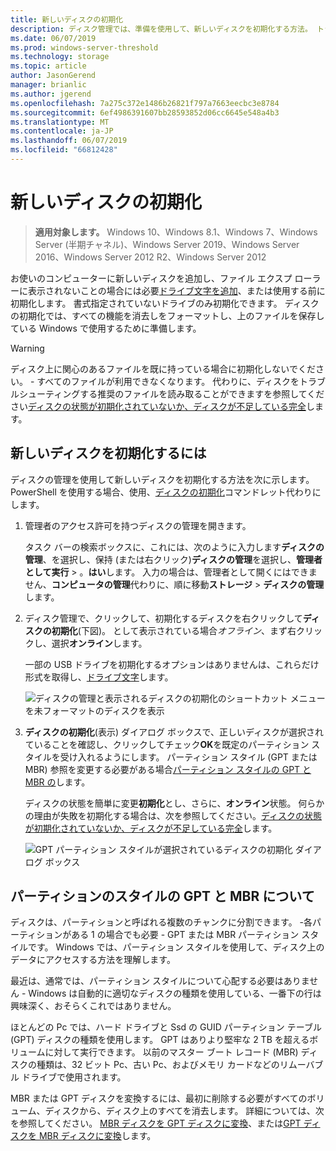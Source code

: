 ```yaml
---
title: 新しいディスクの初期化
description: ディスク管理では、準備を使用して、新しいディスクを初期化する方法。 トラブルシューティングの問題へのリンクも表示されます。
ms.date: 06/07/2019
ms.prod: windows-server-threshold
ms.technology: storage
ms.topic: article
author: JasonGerend
manager: brianlic
ms.author: jgerend
ms.openlocfilehash: 7a275c372e1486b26821f797a7663eecbc3e8784
ms.sourcegitcommit: 6ef4986391607bb28593852d06cc6645e548a4b3
ms.translationtype: MT
ms.contentlocale: ja-JP
ms.lasthandoff: 06/07/2019
ms.locfileid: "66812428"
---
```

# <a name="initialize-new-disks"></a>新しいディスクの初期化

> **適用対象します。** Windows 10、Windows 8.1、Windows 7、Windows Server (半期チャネル)、Windows Server 2019、Windows Server 2016、Windows Server 2012 R2、Windows Server 2012

お使いのコンピューターに新しいディスクを追加し、ファイル エクスプ ローラーに表示されないことの場合には必要[ドライブ文字を追加](change-a-drive-letter.md)、または使用する前に初期化します。 書式指定されていないドライブのみ初期化できます。 ディスクの初期化では、すべての機能を消去しをフォーマットし、上のファイルを保存している Windows で使用するために準備します。

> [!WARNING]
> ディスク上に関心のあるファイルを既に持っている場合に初期化しないでください。 - すべてのファイルが利用できなくなります。 代わりに、ディスクをトラブルシューティングする推奨のファイルを読み取ることができますを参照してください[ディスクの状態が初期化されていないか、ディスクが不足している完全](troubleshooting-disk-management.md#a-disks-status-is-not-initialized-or-the-disk-is-missing)します。

## <a name="to-initialize-new-disks"></a>新しいディスクを初期化するには

ディスクの管理を使用して新しいディスクを初期化する方法を次に示します。 PowerShell を使用する場合、使用、[ディスクの初期化](https://docs.microsoft.com/powershell/module/storage/initialize-disk)コマンドレット代わりにします。

1. 管理者のアクセス許可を持つディスクの管理を開きます。 
 
    タスク バーの検索ボックスに、これには、次のように入力します**ディスクの管理**、を選択し、保持 (または右クリック)**ディスクの管理**を選択し、**管理者として実行** > 。**はい**します。 入力の場合は、管理者として開くにはできません、**コンピュータの管理**代わりに、順に移動**ストレージ** > **ディスクの管理**します。
1. ディスク管理で、クリックして、初期化するディスクを右クリックして**ディスクの初期化**(下図)。 として表示されている場合*オフライン*、まず右クリックし、選択**オンライン**します。

     一部の USB ドライブを初期化するオプションはありませんは、これらだけ形式を取得し、[ドライブ文字](change-a-drive-letter.md)します。

    ![ディスクの管理と表示されるディスクの初期化のショートカット メニューを未フォーマットのディスクを表示](media/uninitialized-disk.PNG)
2. **ディスクの初期化**(表示) ダイアログ ボックスで、正しいディスクが選択されていることを確認し、クリックしてチェック**OK**を既定のパーティション スタイルを受け入れるようにします。 パーティション スタイル (GPT または MBR) 参照を変更する必要がある場合[パーティション スタイルの GPT と MBR の](#about-partition-styles---gpt-and-mbr)します。

     ディスクの状態を簡単に変更**初期化**とし、さらに、**オンライン**状態。 何らかの理由が失敗を初期化する場合は、次を参照してください。[ディスクの状態が初期化されていないか、ディスクが不足している完全](troubleshooting-disk-management.md#a-disks-status-is-not-initialized-or-the-disk-is-missing)します。

    ![GPT パーティション スタイルが選択されているディスクの初期化 ダイアログ ボックス](media/initialize-disk.PNG)

## <a name="about-partition-styles---gpt-and-mbr"></a>パーティションのスタイルの GPT と MBR について

ディスクは、パーティションと呼ばれる複数のチャンクに分割できます。 -各パーティションがある 1 の場合でも必要 - GPT または MBR パーティション スタイルです。 Windows では、パーティション スタイルを使用して、ディスク上のデータにアクセスする方法を理解します。

最近は、通常では、パーティション スタイルについて心配する必要はありません - Windows は自動的に適切なディスクの種類を使用している、一番下の行は興味深く、おそらくこれではありません。

ほとんどの Pc では、ハード ドライブと Ssd の GUID パーティション テーブル (GPT) ディスクの種類を使用します。 GPT はありより堅牢な 2 TB を超えるボリュームに対して実行できます。 以前のマスター ブート レコード (MBR) ディスクの種類は、32 ビット Pc、古い Pc、およびメモリ カードなどのリムーバブル ドライブで使用されます。

MBR または GPT ディスクを変換するには、最初に削除する必要がすべてのボリューム、ディスクから、ディスク上のすべてを消去します。 詳細については、次を参照してください。 [MBR ディスクを GPT ディスクに変換](change-an-mbr-disk-into-a-gpt-disk.md)、または[GPT ディスクを MBR ディスクに変換](change-a-gpt-disk-into-an-mbr-disk.md)します。